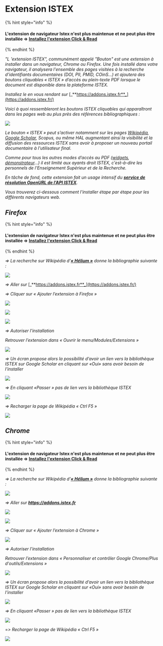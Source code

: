 # Extension ISTEX

{% hint style="info" %}
#### **L'extension de navigateur Istex n'est plus maintenue et ne peut plus être installée =>** [**Installez l'extension Click & Read**](extension-click-and-read.md)
{% endhint %}



_"L 'extension ISTEX", communément appelé "Bouton" est une extension à installer dans un navigateur, Chrome ou Firefox. Une fois installé dans votre navigateur, il analysera l'ensemble des pages visitées à la recherche d'identifiants documentaires (DOI, PII, PMID, COinS...) et ajoutera des boutons cliquables « ISTEX » d’accès au plein-texte PDF lorsque le document est disponible dans la plateforme ISTEX._

_Installez le en vous rendant sur_ [_**https://addons.istex.fr**_](https://addons.istex.fr/)

_Voici à quoi ressembleront les boutons ISTEX cliquables qui apparaîtront dans les pages web au plus près des références bibliographiques :_

![](../.gitbook/assets/image.png)

_Le bouton « ISTEX » peut s’activer notamment sur les pages_ [_Wikipédia_](https://fr.wikipedia.org/wiki/H%C3%A9lium)_,_ [_Google Scholar_](https://scholar.google.fr/scholar?hl=fr\&as\_sdt=0%2C5\&q=brain\&btnG=)_, Scopus, ou même HAL augmentant ainsi la visibilité et la diffusion des ressources ISTEX sans avoir à proposer un nouveau portail documentaire à l'utilisateur final._

_Comme pour tous les autres modes d’accès au PDF (_[_widgets_](https://widgets.istex.fr)_,_ [_démonstrateur_](http://demo.istex.fr)_…) il est limité aux ayants droit ISTEX, c'est-à-dire les personnels de l'Enseignement Supérieur et de la Recherche._

_En tâche de fond, cette extension fait un usage intensif du_ [_**service de résolution OpenURL de l’API ISTEX**_](../api/openurl/)_._

_Vous trouverez ci-dessous comment l'installer étape par étape pour les différents navigateurs web._

## _Firefox_

{% hint style="info" %}
#### **L'extension de navigateur Istex n'est plus maintenue et ne peut plus être installée =>** [**Installez l'extension Click & Read**](extension-click-and-read.md)
{% endhint %}



_=> La recherche sur Wikipédia d’_[_**« Hélium »**_](https://fr.wikipedia.org/wiki/H%C3%A9lium) _donne la bibliographie suivante :_

![](../.gitbook/assets/firefox1.png)

_=> Aller sur_ [_**https://addons.istex.fr**_](https://addons.istex.fr/)

_=> Cliquer sur « Ajouter l’extension à Firefox »_

![](../.gitbook/assets/addonfirefox.jpg)

![](../.gitbook/assets/addonfirefox2.jpg)

![](../.gitbook/assets/addonfirefox3.jpg)

_=> Autoriser l’installation_

_Retrouver l’extension dans « Ouvrir le menu/Modules/Extensions »_

![](../.gitbook/assets/firefox4.png)

_=> Un écran propose alors la possibilité d’avoir un lien vers la bibliothèque ISTEX sur Google Scholar en cliquant sur «Oui» sans avoir besoin de l’installer_

![](../.gitbook/assets/firefox5.png)

_=> En cliquant «Passer » pas de lien vers la bibliothèque ISTEX_

![](../.gitbook/assets/firefox6.png)

_=> Recharger la page de Wikipédia « Ctrl F5 »_

![](../.gitbook/assets/firefox7.PNG)

## _Chrome_



{% hint style="info" %}
#### **L'extension de navigateur Istex n'est plus maintenue et ne peut plus être installée =>** [**Installez l'extension Click & Read**](extension-click-and-read.md)
{% endhint %}



_=> La recherche sur Wikipédia d’_[_**« Hélium »**_](https://fr.wikipedia.org/wiki/H%C3%A9lium) _donne la bibliographie suivante :_

![](../.gitbook/assets/chrome1.png)

_=> Aller sur_ [_**htt**_](https://addons.istex.fr/)[_**ps://addons.istex.fr**_](https://addons.istex.fr/)

![](../.gitbook/assets/addonchrome.jpg)

![](../.gitbook/assets/addonchrome1.jpg)

_=> Cliquer sur « Ajouter l’extension à Chrome »_

![](../.gitbook/assets/addonchrome3.jpg)

_=> Autoriser l’installation_

_Retrouver l’extension dans « Personnaliser et contrôler Google Chrome/Plus d'outils/Extensions »_

![](../.gitbook/assets/chrome4.png)

_=> Un écran propose alors la possibilité d’avoir un lien vers la bibliothèque ISTEX sur Google Scholar en cliquant sur «Oui» sans avoir besoin de l’installer_

![](../.gitbook/assets/chrome5.png)

_=> En cliquant «Passer » pas de lien vers la bibliothèque ISTEX_

![](../.gitbook/assets/chrome6.png)

\=_> Recharger la page de Wikipédia « Ctrl F5 »_

![](../.gitbook/assets/chrome7.PNG)
